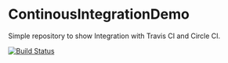 # ContinousIntegrationDemo
Simple repository to show Integration with Travis CI and Circle CI.

[![Build Status](https://travis-ci.org/nyz-git/TravisCircleDemo.svg?branch=master)](https://travis-ci.org/nyz-git/TravisCircleDemo)
